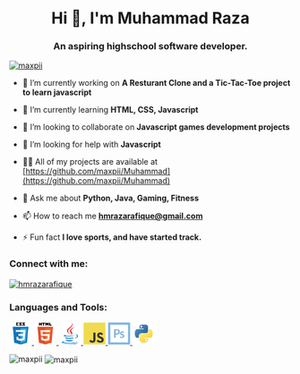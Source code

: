 <h1 align="center">Hi 👋, I'm Muhammad Raza</h1>
<h3 align="center">An aspiring highschool software developer.</h3>

<p align="left"> <a href="https://github.com/ryo-ma/github-profile-trophy"><img src="https://github-profile-trophy.vercel.app/?username=maxpii" alt="maxpii" /></a> </p>

- 🔭 I’m currently working on **A Resturant Clone and a Tic-Tac-Toe project to learn javascript**

- 🌱 I’m currently learning **HTML, CSS, Javascript**

- 👯 I’m looking to collaborate on **Javascript games development projects**

- 🤝 I’m looking for help with **Javascript**

- 👨‍💻 All of my projects are available at [https://github.com/maxpii/Muhammad](https://github.com/maxpii/Muhammad)

- 💬 Ask me about **Python, Java, Gaming, Fitness**

- 📫 How to reach me **hmrazarafique@gmail.com**

- ⚡ Fun fact **I love sports, and have started track.**

<h3 align="left">Connect with me:</h3>
<p align="left">
<a href="https://www.leetcode.com/hmrazarafique" target="blank"><img align="center" src="https://raw.githubusercontent.com/rahuldkjain/github-profile-readme-generator/master/src/images/icons/Social/leet-code.svg" alt="hmrazarafique" height="30" width="40" /></a>
</p>

<h3 align="left">Languages and Tools:</h3>
<p align="left"> <a href="https://www.w3schools.com/css/" target="_blank" rel="noreferrer"> <img src="https://raw.githubusercontent.com/devicons/devicon/master/icons/css3/css3-original-wordmark.svg" alt="css3" width="40" height="40"/> </a> <a href="https://www.w3.org/html/" target="_blank" rel="noreferrer"> <img src="https://raw.githubusercontent.com/devicons/devicon/master/icons/html5/html5-original-wordmark.svg" alt="html5" width="40" height="40"/> </a> <a href="https://www.java.com" target="_blank" rel="noreferrer"> <img src="https://raw.githubusercontent.com/devicons/devicon/master/icons/java/java-original.svg" alt="java" width="40" height="40"/> </a> <a href="https://developer.mozilla.org/en-US/docs/Web/JavaScript" target="_blank" rel="noreferrer"> <img src="https://raw.githubusercontent.com/devicons/devicon/master/icons/javascript/javascript-original.svg" alt="javascript" width="40" height="40"/> </a> <a href="https://www.photoshop.com/en" target="_blank" rel="noreferrer"> <img src="https://raw.githubusercontent.com/devicons/devicon/master/icons/photoshop/photoshop-line.svg" alt="photoshop" width="40" height="40"/> </a> <a href="https://www.python.org" target="_blank" rel="noreferrer"> <img src="https://raw.githubusercontent.com/devicons/devicon/master/icons/python/python-original.svg" alt="python" width="40" height="40"/> </a> </p>

<p><img align="left" src="https://github-readme-stats.vercel.app/api/top-langs?username=maxpii&show_icons=true&locale=en&layout=compact" alt="maxpii" /></p>

<p>&nbsp;<img align="center" src="https://github-readme-stats.vercel.app/api?username=maxpii&show_icons=true&locale=en" alt="maxpii" /></p>
